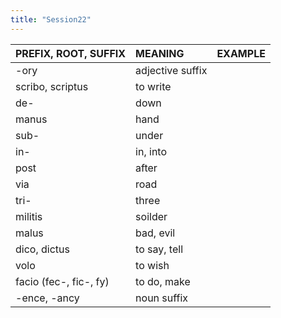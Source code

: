 ```yaml
---
title: "Session22"
---
```

<style>
serif { font-family: serif }
</style>
| PREFIX, ROOT, SUFFIX | MEANING | EXAMPLE |
| :---- | :---- | :---- |
| -ory | adjective suffix |
| scribo, scriptus | to write |
| de- | down |
| manus | hand |
| sub- | under |
| in- | in, into |
| post | after |
| via | road |
| tri- | three |
| militis | soilder |
| malus | bad, evil |
| dico, dictus | to say, tell |
| volo | to wish |
| facio (fec-, fic-, fy) | to do, make |
| -ence, -ancy | noun suffix |